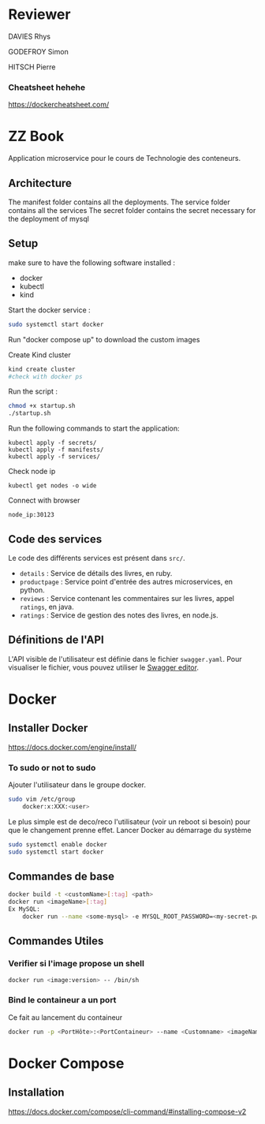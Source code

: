 # Reviewer

DAVIES Rhys

GODEFROY Simon

HITSCH Pierre

### Cheatsheet hehehe

https://dockercheatsheet.com/

# ZZ Book

Application microservice pour le cours de Technologie des conteneurs.

## Architecture

The manifest folder contains all the deployments. 
The service folder contains all the services
The secret folder contains the secret necessary for the deployment of mysql

## Setup

make sure to have the following software installed :
- docker
- kubectl
- kind

Start the docker service :
```bash
sudo systemctl start docker
```

Run "docker compose up" to download the custom images

Create Kind cluster
```bash
kind create cluster
#check with docker ps
```

Run the script :
```bash
chmod +x startup.sh
./startup.sh
```

Run the following commands to start the application:
```
kubectl apply -f secrets/
kubectl apply -f manifests/
kubectl apply -f services/
```

Check node ip
```
kubectl get nodes -o wide
```

Connect with browser
```
node_ip:30123
```

## Code des services

Le code des différents services est présent dans `src/`.

* `details` : Service de détails des livres, en ruby.
* `productpage` : Service point d'entrée des autres microservices, en python.
* `reviews` : Service contenant les commentaires sur les livres, appel `ratings`, en java.
* `ratings` : Service de gestion des notes des livres, en node.js.

## Définitions de l'API

L'API visible de l'utilisateur est définie dans le fichier `swagger.yaml`. Pour visualiser le fichier, vous pouvez utiliser le [Swagger editor](https://editor.swagger.io/).

# Docker
## Installer Docker
https://docs.docker.com/engine/install/

### To sudo or not to sudo

Ajouter l'utilisateur dans le groupe docker. 
```bash
sudo vim /etc/group
	docker:x:XXX:<user>
```
Le plus simple est de deco/reco l'utilisateur (voir un reboot si besoin) pour que le changement prenne effet.
Lancer Docker au démarrage du système
```bash
sudo systemctl enable docker
sudo systemctl start docker
```

## Commandes de base

```bash
docker build -t <customName>[:tag] <path>
docker run <imageName>[:tag]
Ex MySQL:
	docker run --name <some-mysql> -e MYSQL_ROOT_PASSWORD=<my-secret-pw> -d mysql:tag
```



## Commandes Utiles

### Verifier si l'image propose un shell
```bash
docker run <image:version> -- /bin/sh
```

### Bind le containeur a un port
Ce fait au lancement du containeur

```bash
docker run -p <PortHôte>:<PortContaineur> --name <Customname> <imageName>
```

# Docker Compose
## Installation
https://docs.docker.com/compose/cli-command/#installing-compose-v2

